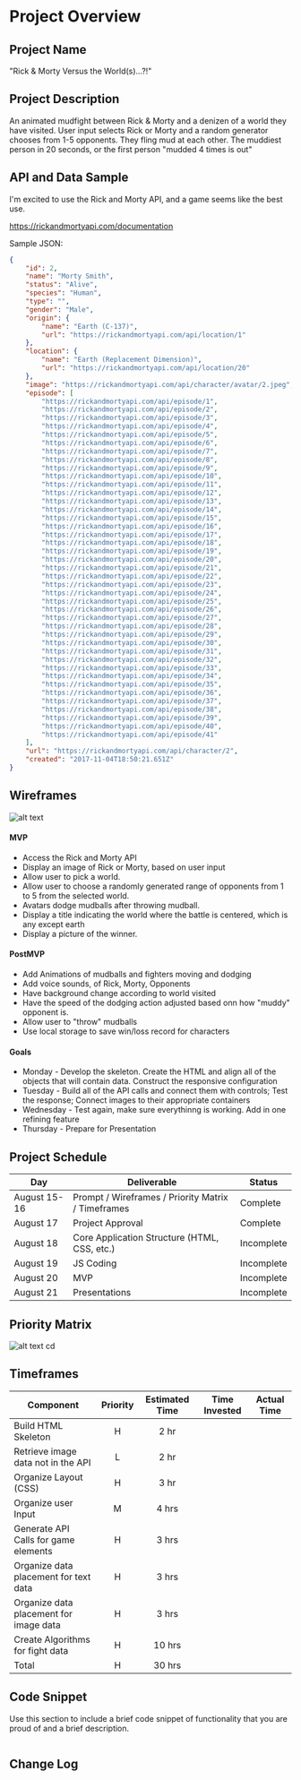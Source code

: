 # Project Overview

## Project Name

"Rick & Morty Versus the World(s)...?!"

## Project Description

An animated mudfight between Rick & Morty and a denizen of a world they have visited.
User input selects Rick or Morty and a random generator chooses from 1-5 opponents.
They fling mud at each other. The muddiest person in 20 seconds, or the first person
"mudded 4 times is out"

## API and Data Sample

I'm excited to use the Rick and Morty API, and a game seems like the best use.

https://rickandmortyapi.com/documentation

Sample JSON:
```json
{
    "id": 2,
    "name": "Morty Smith",
    "status": "Alive",
    "species": "Human",
    "type": "",
    "gender": "Male",
    "origin": {
        "name": "Earth (C-137)",
        "url": "https://rickandmortyapi.com/api/location/1"
    },
    "location": {
        "name": "Earth (Replacement Dimension)",
        "url": "https://rickandmortyapi.com/api/location/20"
    },
    "image": "https://rickandmortyapi.com/api/character/avatar/2.jpeg",
    "episode": [
        "https://rickandmortyapi.com/api/episode/1",
        "https://rickandmortyapi.com/api/episode/2",
        "https://rickandmortyapi.com/api/episode/3",
        "https://rickandmortyapi.com/api/episode/4",
        "https://rickandmortyapi.com/api/episode/5",
        "https://rickandmortyapi.com/api/episode/6",
        "https://rickandmortyapi.com/api/episode/7",
        "https://rickandmortyapi.com/api/episode/8",
        "https://rickandmortyapi.com/api/episode/9",
        "https://rickandmortyapi.com/api/episode/10",
        "https://rickandmortyapi.com/api/episode/11",
        "https://rickandmortyapi.com/api/episode/12",
        "https://rickandmortyapi.com/api/episode/13",
        "https://rickandmortyapi.com/api/episode/14",
        "https://rickandmortyapi.com/api/episode/15",
        "https://rickandmortyapi.com/api/episode/16",
        "https://rickandmortyapi.com/api/episode/17",
        "https://rickandmortyapi.com/api/episode/18",
        "https://rickandmortyapi.com/api/episode/19",
        "https://rickandmortyapi.com/api/episode/20",
        "https://rickandmortyapi.com/api/episode/21",
        "https://rickandmortyapi.com/api/episode/22",
        "https://rickandmortyapi.com/api/episode/23",
        "https://rickandmortyapi.com/api/episode/24",
        "https://rickandmortyapi.com/api/episode/25",
        "https://rickandmortyapi.com/api/episode/26",
        "https://rickandmortyapi.com/api/episode/27",
        "https://rickandmortyapi.com/api/episode/28",
        "https://rickandmortyapi.com/api/episode/29",
        "https://rickandmortyapi.com/api/episode/30",
        "https://rickandmortyapi.com/api/episode/31",
        "https://rickandmortyapi.com/api/episode/32",
        "https://rickandmortyapi.com/api/episode/33",
        "https://rickandmortyapi.com/api/episode/34",
        "https://rickandmortyapi.com/api/episode/35",
        "https://rickandmortyapi.com/api/episode/36",
        "https://rickandmortyapi.com/api/episode/37",
        "https://rickandmortyapi.com/api/episode/38",
        "https://rickandmortyapi.com/api/episode/39",
        "https://rickandmortyapi.com/api/episode/40",
        "https://rickandmortyapi.com/api/episode/41"
    ],
    "url": "https://rickandmortyapi.com/api/character/2",
    "created": "2017-11-04T18:50:21.651Z"
}
```

## Wireframes
![alt text](https://res.cloudinary.com/dk8xr0vts/image/upload/v1597649107/Project%201/project_1_wireframe_tlrkhf.png "Project 1 - Rick & Morty Versus the WORLD(s)...!?")

#### MVP 

- Access the Rick and Morty API
- Display an image of Rick or Morty, based on user input
- Allow user to pick a world.
- Allow user to choose a randomly generated range of opponents from 1 to 5 from the selected world.
- Avatars dodge mudballs after throwing mudball.
- Display a title indicating the world where the battle is centered, which is any except earth
- Display a picture of the winner.

#### PostMVP  

- Add Animations of mudballs and fighters moving and dodging
- Add voice sounds, of Rick, Morty, Opponents
- Have background change according to world visited
- Have the speed of the dodging action adjusted based onn how "muddy" opponent is.
- Allow user to "throw" mudballs
- Use local storage to save win/loss record for characters

#### Goals
- Monday - Develop the skeleton. Create the HTML and align all of the objects that will contain data.
         Construct the responsive configuration
- Tuesday - Build all of the API calls and connect them with controls; Test the response; Connect images
        to their appropriate containers
- Wednesday - Test again, make sure everythinng is working. Add in one refining feature
- Thursday - Prepare for Presentation

## Project Schedule

|  Day | Deliverable | Status
|---|---| ---|
|August 15-16| Prompt / Wireframes / Priority Matrix / Timeframes | Complete
|August 17   | Project Approval        | Complete
|August 18   | Core Application Structure (HTML, CSS, etc.) | Incomplete
|August 19   | JS Coding  | Incomplete
|August 20   | MVP | Incomplete
|August 21   | Presentations | Incomplete

## Priority Matrix

![alt text](https://res.cloudinary.com/dk8xr0vts/image/upload/c_scale,w_614/v1597654103/Project%201/Priority_Matrix_uspkjf.svg "Priority Matrix")
cd 
## Timeframes

| Component | Priority | Estimated Time | Time Invested | Actual Time |
| --- | :---: |  :---: | :---: | :---: |
| Build HTML Skeleton | H | 2 hr |  |  |
| Retrieve image data not in the API| L | 2 hr
| Organize Layout (CSS) | H | 3 hr  | ||
| Organize user Input | M | 4 hrs|  |  |
| Generate API Calls for game elements | H | 3 hrs|  |  |
| Organize data placement for text data| H | 3 hrs | |
| Organize data placement for image data| H | 3 hrs |  |
| Create Algorithms for fight data      | H | 10 hrs |  |  |
| Total                             | H | 30 hrs|  |  |

## Code Snippet

Use this section to include a brief code snippet of functionality that you are proud of and a brief description.  

```

```

## Change Log
 
